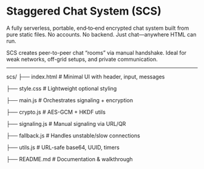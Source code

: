 # Staggered Chat System (SCS)

A fully serverless, portable, end‑to‑end encrypted chat system built from pure static files. No accounts. No backend. Just chat—anywhere HTML can run.

SCS creates peer-to-peer chat “rooms” via manual handshake. Ideal for weak networks, off-grid setups, and private communication.

---

scs/
├── index.html          # Minimal UI with header, input, messages

├── style.css           # Lightweight optional styling

├── main.js             # Orchestrates signaling + encryption

├── crypto.js           # AES-GCM + HKDF utils

├── signaling.js        # Manual signaling via URL/QR

├── fallback.js         # Handles unstable/slow connections

├── utils.js            # URL-safe base64, UUID, timers

├── README.md           # Documentation & walkthrough
